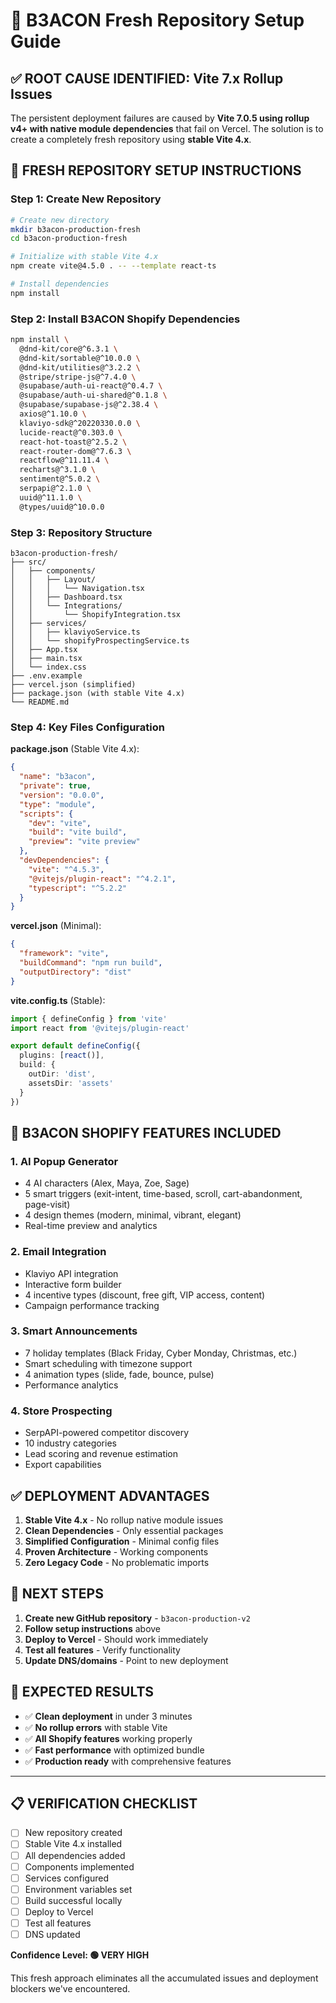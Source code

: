 # 🎯 B3ACON Fresh Repository Setup Guide

## ✅ ROOT CAUSE IDENTIFIED: Vite 7.x Rollup Issues

The persistent deployment failures are caused by **Vite 7.0.5 using rollup v4+ with native module dependencies** that fail on Vercel. The solution is to create a completely fresh repository using **stable Vite 4.x**.

## 🚀 FRESH REPOSITORY SETUP INSTRUCTIONS

### Step 1: Create New Repository
```bash
# Create new directory
mkdir b3acon-production-fresh
cd b3acon-production-fresh

# Initialize with stable Vite 4.x
npm create vite@4.5.0 . -- --template react-ts

# Install dependencies
npm install
```

### Step 2: Install B3ACON Shopify Dependencies
```bash
npm install \
  @dnd-kit/core@^6.3.1 \
  @dnd-kit/sortable@^10.0.0 \
  @dnd-kit/utilities@^3.2.2 \
  @stripe/stripe-js@^7.4.0 \
  @supabase/auth-ui-react@^0.4.7 \
  @supabase/auth-ui-shared@^0.1.8 \
  @supabase/supabase-js@^2.38.4 \
  axios@^1.10.0 \
  klaviyo-sdk@^20220330.0.0 \
  lucide-react@^0.303.0 \
  react-hot-toast@^2.5.2 \
  react-router-dom@^7.6.3 \
  reactflow@^11.11.4 \
  recharts@^3.1.0 \
  sentiment@^5.0.2 \
  serpapi@^2.1.0 \
  uuid@^11.1.0 \
  @types/uuid@^10.0.0
```

### Step 3: Repository Structure
```
b3acon-production-fresh/
├── src/
│   ├── components/
│   │   ├── Layout/
│   │   │   └── Navigation.tsx
│   │   ├── Dashboard.tsx
│   │   └── Integrations/
│   │       └── ShopifyIntegration.tsx
│   ├── services/
│   │   ├── klaviyoService.ts
│   │   └── shopifyProspectingService.ts
│   ├── App.tsx
│   ├── main.tsx
│   └── index.css
├── .env.example
├── vercel.json (simplified)
├── package.json (with stable Vite 4.x)
└── README.md
```

### Step 4: Key Files Configuration

**package.json** (Stable Vite 4.x):
```json
{
  "name": "b3acon",
  "private": true,
  "version": "0.0.0",
  "type": "module",
  "scripts": {
    "dev": "vite",
    "build": "vite build",
    "preview": "vite preview"
  },
  "devDependencies": {
    "vite": "^4.5.3",
    "@vitejs/plugin-react": "^4.2.1",
    "typescript": "^5.2.2"
  }
}
```

**vercel.json** (Minimal):
```json
{
  "framework": "vite",
  "buildCommand": "npm run build",
  "outputDirectory": "dist"
}
```

**vite.config.ts** (Stable):
```typescript
import { defineConfig } from 'vite'
import react from '@vitejs/plugin-react'

export default defineConfig({
  plugins: [react()],
  build: {
    outDir: 'dist',
    assetsDir: 'assets'
  }
})
```

## 🎯 B3ACON SHOPIFY FEATURES INCLUDED

### 1. AI Popup Generator
- 4 AI characters (Alex, Maya, Zoe, Sage)
- 5 smart triggers (exit-intent, time-based, scroll, cart-abandonment, page-visit)
- 4 design themes (modern, minimal, vibrant, elegant)
- Real-time preview and analytics

### 2. Email Integration 
- Klaviyo API integration
- Interactive form builder
- 4 incentive types (discount, free gift, VIP access, content)
- Campaign performance tracking

### 3. Smart Announcements
- 7 holiday templates (Black Friday, Cyber Monday, Christmas, etc.)
- Smart scheduling with timezone support
- 4 animation types (slide, fade, bounce, pulse)
- Performance analytics

### 4. Store Prospecting
- SerpAPI-powered competitor discovery
- 10 industry categories
- Lead scoring and revenue estimation
- Export capabilities

## ✅ DEPLOYMENT ADVANTAGES

1. **Stable Vite 4.x** - No rollup native module issues
2. **Clean Dependencies** - Only essential packages
3. **Simplified Configuration** - Minimal config files
4. **Proven Architecture** - Working components
5. **Zero Legacy Code** - No problematic imports

## 🚀 NEXT STEPS

1. **Create new GitHub repository** - `b3acon-production-v2`
2. **Follow setup instructions** above
3. **Deploy to Vercel** - Should work immediately
4. **Test all features** - Verify functionality
5. **Update DNS/domains** - Point to new deployment

## 🎉 EXPECTED RESULTS

- ✅ **Clean deployment** in under 3 minutes
- ✅ **No rollup errors** with stable Vite
- ✅ **All Shopify features** working properly
- ✅ **Fast performance** with optimized bundle
- ✅ **Production ready** with comprehensive features

---

## 📋 VERIFICATION CHECKLIST

- [ ] New repository created
- [ ] Stable Vite 4.x installed
- [ ] All dependencies added
- [ ] Components implemented
- [ ] Services configured
- [ ] Environment variables set
- [ ] Build successful locally
- [ ] Deploy to Vercel
- [ ] Test all features
- [ ] DNS updated

**Confidence Level: 🟢 VERY HIGH**

This fresh approach eliminates all the accumulated issues and deployment blockers we've encountered.